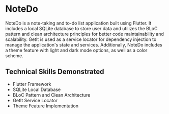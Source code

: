 
# NoteDo

NoteDo is a note-taking and to-do list application built using Flutter. It includes a local SQLite database to store user data and utilizes the BLoC pattern and clean architecture principles for better code maintainability and scalability. GetIt is used as a service locator for dependency injection to manage the application's state and services. Additionally, NoteDo includes a theme feature with light and dark mode options, as well as a color scheme.

## Technical Skills Demonstrated

- Flutter Framework
- SQLite Local Database
- BLoC Pattern and Clean Architecture
- GetIt Service Locator
- Theme Feature Implementation
